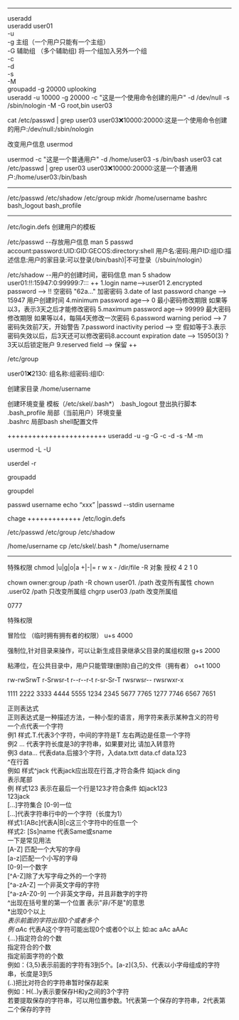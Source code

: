 
---
useradd   
useradd user01  
-u  
-g  主组（一个用户只能有一个主组）  
-G  辅助组 （多个辅助组) 将一个组加入另外一个组  
-c    
-d  
-s  
-M  
groupadd -g 20000 uplooking  
useradd -u 10000 -g 20000 -c "这是一个使用命令创建的用户" -d /dev/null -s /sbin/nologin -M -G root,bin user03

cat /etc/passwd | grep user03
user03:x:10000:20000:这是一个使用命令创建的用户:/dev/null:/sbin/nologin

改变用户信息 usermod

usermod -c "这是一个普通用户" -d /home/user03 -s /bin/bash user03
cat /etc/passwd | grep user03
user03:x:10000:20000:这是一个普通用户:/home/user03:/bin/bash




**************
/etc/passwd
/etc/shadow
/etc/group
mkidr /home/username
bashrc bash_logout bash_profile
*************


/etc/login.defs  创建用户的模板

/etc/passwd     --存放用户信息
man 5 passwd
account:password:UID:GID:GECOS:directory:shell
用户名:密码:用户ID:组ID:描述信息:用户的家目录:可以登录(/bin/bash)|不可登录（/sbuin/nologin）


/etc/shadow    --用户的创建时间，密码信息
man 5 shadow
user01:!!:15947:0:99999:7:::
++
1.login name-->user01
2.encrypted password --> !!  空密码  "$6$2a..."  加密密码
3.date of last password change  --> 15947 用户创建时间
4.minimum password age-->  0 最小密码修改期限 如果等以3，表示3天之后才能修改密码
5.maximum password age-->  99999 最大密码修改期限 如果等以4，每隔4天修改一次密码
6.password warning period --> 7 密码失效前7天，开始警告
7.password inactivity period --> 空  假如等于3.表示密码失效以后，后3天还可以修改密码8.account expiration date    --> 15950(3) ? 3天以后锁定账户
9.reserved field --> 保留
++

/etc/group

user01:x:2130:
组名称:组密码:组ID:


创建家目录 /home/username


创建环境变量  模板（/etc/skel/.bash*）
.bash_logout   登出执行脚本
.bash_profile  局部（当前用户）环境变量  
.bashrc	       局部bash shell配置文件


++++++++++++++++++++++++
useradd
-u
-g
-G
-c
-d
-s
-M
-m

usermod
-L
-U

userdel
-r

groupadd

groupdel



passwd username
echo “xxx” |passwd --stdin username

chage
+++++++++++++
/etc/login.defs

/etc/passwd
/etc/group
/etc/shadow

/home/username
cp /etc/skel/.bash * /home/username

---
特殊权限
chmod  |u|g|o|a    +|-|=   r w x -  /dir/file -R
       对象	   授权    4 2 1 0 

chown   owner:group  /path -R
chown   user01.	/path   改变所有属性
chown	.user02 /path	只改变所属组
chgrp	user03 /path	改变所属组

0777








特殊权限


冒险位 （临时拥有拥有者的权限）
u+s  4000


强制位,针对目录来操作，可以让新生成目录继承父目录的属组权限
g+s 2000


粘滞位，在公共目录中，用户只能管理(删除)自己的文件（拥有者）
o+t 1000


rw-rwSrwT
r-Srwsr-t
r--r--r-t
r-sr-Sr-T
rwsrwsr--
rwsrwxr-x

1111 
2222
3333
4444
5555
1234
2345
5677
7765
1277
7746
6567
7651


正则表达式  
正则表达式是一种描述方法，一种小型的语言，用字符来表示某种含义的符号  
一个点代表一个字符  
例1 样式.T.代表3个字符，中间的字符是T 左右两边是任意一个字符  
例2 ... 代表字符长度是3的字符串，如果要对比 请加入转意符  
例3 data... 代表data.后接3个字符，入data.txtt data.cf data.123  
^在行首  
例如 样式^jack 代表jack应出现在行首,才符合条件 如jack ding  
表示尾部  
例 样式123 表示在最后一个行是123才符合条件 如jack123  
123jack  
[...]字符集合 [0-9]一位  
[...]代表字符串行中的一个字符（长度为1）  
样式1:[ABc]代表A|B|c这三个字符中的任意一个  
样式2: [Ss]name 代表Same或sname  
一下是常见用法  
[A-Z] 匹配一个大写的字母  
[a-z]匹配一个小写的字母  
[0-9]一个数字  
[^A-Z]除了大写字母之外的一个字符  
[^a-zA-Z] 一个非英文字母的字符  
[^a-zA-Z0-9] 一个非英文字母，并且非数字的字符  
^出现在括号里的第一个位置 表示"非/不是"的意思  
*出现0个以上  
*表示前面的字符出现0个或者多个  
例 aA*c 代表A这个字符可能出现0个或者0个以上 如:ac aAc aAAc  
{...}指定符合的个数  
指定符合的个数  
指定前面字符的个数  
例如：{3,5}表示前面的字符有3到5个。[a-z]{3,5}、代表以小字母组成的字符串，长度是3到5  
(..)把比对符合的字符串暂时保存起来  
例如：H(..)y表示要保存H和y之间的3个字符  
若要提取保存的字符串，可以用位置参数。1代表第一个保存的字符串，2代表第二个保存的字符  



